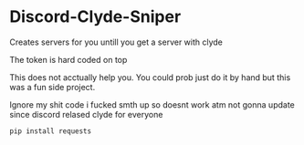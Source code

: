 # Discord-Clyde-Sniper
Creates servers for you untill you get a server with clyde


The token is hard coded on top


This does not acctually help you. You could prob just do it by hand but this was a fun side project.


Ignore my shit code
i fucked smth up so doesnt work atm not gonna update since discord relased clyde for everyone

```
pip install requests
```
